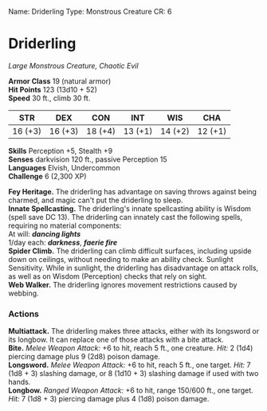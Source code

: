 Name: Driderling
Type: Monstrous Creature
CR: 6

# Driderling 
_Large Monstrous Creature, Chaotic Evil_

**Armor Class** 19 (natural armor)    
**Hit Points** 123 (13d10 + 52)    
**Speed** 30 ft., climb 30 ft. 

| STR     | DEX     | CON     | INT     | WIS     | CHA     |
|---------|---------|---------|---------|---------|---------|
| 16 (+3) | 16 (+3) | 18 (+4) | 13 (+1) | 14 (+2) | 12 (+1) |

**Skills** Perception +5, Stealth +9    
**Senses** darkvision 120 ft., passive Perception 15    
**Languages** Elvish, Undercommon    
**Challenge** 6 (2,300 XP) 

**Fey Heritage.** The driderling has advantage on saving throws against being charmed, and magic can't put the driderling to sleep.    
**Innate Spellcasting.** The driderling's innate spellcasting ability is Wisdom (spell save DC 13). The driderling can innately cast the following spells, requiring no material components:    
At will: **_dancing lights_**    
1/day each: **_darkness_**, **_faerie fire_**    
**Spider Climb.** The driderling can climb difficult surfaces, including upside down on ceilings, without needing to make an ability check. Sunlight Sensitivity. While in sunlight, the driderling has disadvantage on attack rolls, as well as on Wisdom (Perception) checks that rely on sight.    
**Web Walker.** The driderling ignores movement restrictions caused by webbing. 

### Actions 
**Multiattack.** The driderling makes three attacks, either with its longsword or its longbow. It can replace one of those attacks with a bite attack.    
**Bite.** _Melee Weapon Attack:_ +6 to hit, reach 5 ft., one creature. _Hit:_ 2 (1d4) piercing damage plus 9 (2d8) poison damage.    
**Longsword.** _Melee Weapon Attack:_ +6 to hit, reach 5 ft., one target. _Hit:_ 7 (1d8 + 3) slashing damage, or 8 (1d10 + 3) slashing damage if used with two hands.    
**Longbow.** _Ranged Weapon Attack:_ +6 to hit, range 150/600 ft., one target. _Hit:_ 7 (1d8 + 3) piercing damage plus 4 (1d8) poison damage.